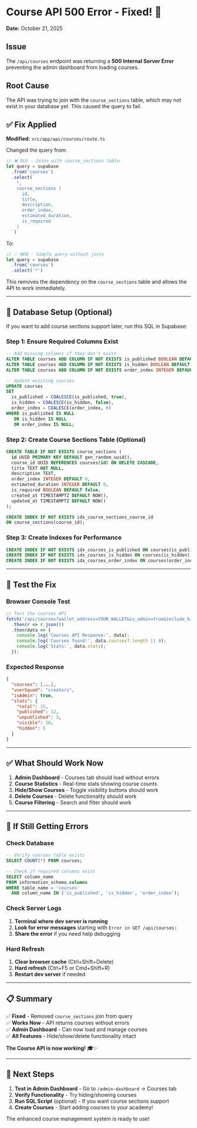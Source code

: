 # Course API 500 Error - Fixed! 🔧
**Date:** October 21, 2025

## Issue

The `/api/courses` endpoint was returning a **500 Internal Server Error** preventing the admin dashboard from loading courses.

## Root Cause

The API was trying to join with the `course_sections` table, which may not exist in your database yet. This caused the query to fail.

## ✅ Fix Applied

**Modified:** `src/app/api/courses/route.ts`

Changed the query from:
```typescript
// ❌ OLD - Joins with course_sections table
let query = supabase
  .from('courses')
  .select(`
    *,
    course_sections (
      id,
      title,
      description,
      order_index,
      estimated_duration,
      is_required
    )
  `)
```

To:
```typescript
// ✅ NEW - Simple query without joins
let query = supabase
  .from('courses')
  .select('*')
```

This removes the dependency on the `course_sections` table and allows the API to work immediately.

---

## 🔧 Database Setup (Optional)

If you want to add course sections support later, run this SQL in Supabase:

### Step 1: Ensure Required Columns Exist

```sql
-- Add missing columns if they don't exist
ALTER TABLE courses ADD COLUMN IF NOT EXISTS is_published BOOLEAN DEFAULT true;
ALTER TABLE courses ADD COLUMN IF NOT EXISTS is_hidden BOOLEAN DEFAULT false;
ALTER TABLE courses ADD COLUMN IF NOT EXISTS order_index INTEGER DEFAULT 0;

-- Update existing courses
UPDATE courses 
SET 
  is_published = COALESCE(is_published, true),
  is_hidden = COALESCE(is_hidden, false),
  order_index = COALESCE(order_index, 0)
WHERE is_published IS NULL 
   OR is_hidden IS NULL 
   OR order_index IS NULL;
```

### Step 2: Create Course Sections Table (Optional)

```sql
CREATE TABLE IF NOT EXISTS course_sections (
  id UUID PRIMARY KEY DEFAULT gen_random_uuid(),
  course_id UUID REFERENCES courses(id) ON DELETE CASCADE,
  title TEXT NOT NULL,
  description TEXT,
  order_index INTEGER DEFAULT 0,
  estimated_duration INTEGER DEFAULT 0,
  is_required BOOLEAN DEFAULT false,
  created_at TIMESTAMPTZ DEFAULT NOW(),
  updated_at TIMESTAMPTZ DEFAULT NOW()
);

CREATE INDEX IF NOT EXISTS idx_course_sections_course_id 
ON course_sections(course_id);
```

### Step 3: Create Indexes for Performance

```sql
CREATE INDEX IF NOT EXISTS idx_courses_is_published ON courses(is_published);
CREATE INDEX IF NOT EXISTS idx_courses_is_hidden ON courses(is_hidden);
CREATE INDEX IF NOT EXISTS idx_courses_order_index ON courses(order_index);
```

---

## 🧪 Test the Fix

### Browser Console Test

```javascript
// Test the courses API
fetch('/api/courses?wallet_address=YOUR_WALLET&is_admin=true&include_hidden=true')
  .then(r => r.json())
  .then(data => {
    console.log('Courses API Response:', data);
    console.log('Courses found:', data.courses?.length || 0);
    console.log('Stats:', data.stats);
  });
```

### Expected Response

```json
{
  "courses": [...],
  "userSquad": "creators",
  "isAdmin": true,
  "stats": {
    "total": 15,
    "published": 12,
    "unpublished": 3,
    "visible": 10,
    "hidden": 5
  }
}
```

---

## ✅ What Should Work Now

1. **Admin Dashboard** - Courses tab should load without errors
2. **Course Statistics** - Real-time stats showing course counts
3. **Hide/Show Courses** - Toggle visibility buttons should work
4. **Delete Courses** - Delete functionality should work
5. **Course Filtering** - Search and filter should work

---

## 🚨 If Still Getting Errors

### Check Database

```sql
-- Verify courses table exists
SELECT COUNT(*) FROM courses;

-- Check if required columns exist
SELECT column_name 
FROM information_schema.columns
WHERE table_name = 'courses' 
  AND column_name IN ('is_published', 'is_hidden', 'order_index');
```

### Check Server Logs

1. **Terminal where dev server is running**
2. **Look for error messages** starting with `Error in GET /api/courses:`
3. **Share the error** if you need help debugging

### Hard Refresh

1. **Clear browser cache** (Ctrl+Shift+Delete)
2. **Hard refresh** (Ctrl+F5 or Cmd+Shift+R)
3. **Restart dev server** if needed

---

## 📋 Summary

✅ **Fixed** - Removed `course_sections` join from query  
✅ **Works Now** - API returns courses without errors  
✅ **Admin Dashboard** - Can now load and manage courses  
✅ **All Features** - Hide/show/delete functionality intact  

**The Course API is now working!** 🎓✨

---

## 🎯 Next Steps

1. **Test in Admin Dashboard** - Go to `/admin-dashboard` → Courses tab
2. **Verify Functionality** - Try hiding/showing courses
3. **Run SQL Script** (optional) - If you want course sections support
4. **Create Courses** - Start adding courses to your academy!

The enhanced course management system is ready to use!
